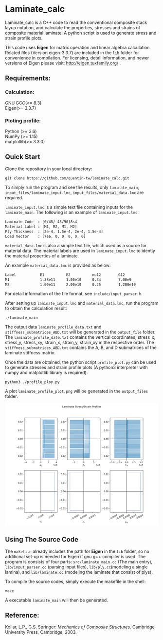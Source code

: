 # Laminate_calc

Laminate_calc is a C++ code to read the conventional composite stack layup 
notation, and calculate the properties, stresses and strains of composite 
material laminate. A python script is used to generate stress and strain profile 
plots.

This code uses **Eigen** for matrix operation and linear algebra calculation. 
Related files (Version eigen-3.3.7) are included in the `lib` folder for convenience in 
compilation. For licensing, detail information, and newer versions  of Eigen please visit:
http://eigen.tuxfamily.org/ .

## Requirements:
### Calculation:
GNU GCC(>= 8.3)</br> Eigen(>= 3.3.7)
### Ploting profile:
Python (>= 3.6)</br>NumPy (>= 1.15)
</br> matplotlib(>= 3.3.0)

## Quick Start

Clone the repository in your local directory:
```
git clone https://github.com/quentin-tw/laminate_calc.git
```

To simply run the program and see the results, only `laminate_main`,
`input_files/laminate_input.lmc`, `input_files/material_data.lmc` are required.

`laminate_input.lmc` is a simple text file containing inputs for the 
`laminate_main`. The following is an example of `laminate_input.lmc`:

```
Laminate Code  : [0/45/-45/90]8s4
Material Label : [M1, M2, M1, M2]
Ply Thickness  : [2e-4, 1.5e-4, 2e-4, 1.5e-4]
Load Vector    : [7e6, 0, 0, 0, 0, 0]
```
`material_data.lmc` is also a simple text file, which used as a source for 
material data. The material labels are used in `laminate_input.lmc` to identiy
the material properties of a laminate.

An example `material_data.lmc` is provided as below:

```
Label           E1          E2          nu12        G12
M1              1.38e11     1.00e10     0.34        7.00e9
M2              1.00e11     2.00e10     0.25        1.200e10
```

For detail information of the file format, see `include/input_parser.h`.

After setting up `laminate_input.lmc` and `material_data.lmc`, run the program
to obtain the calculation result:

```
./laminate_main
```

The output data `laminate_profile_data.txt` and `stiffness_submatrices_ABD.txt`
will be generated in the `output_file` folder. The `laminate_profile_date.txt`
contains the vertical coordinates, stress_x, stress_y, stress_xy, strain_x, 
strain_y, strain_xy in the respective order. The `stiffness_submatrices_ABD.txt`
contains the A, B, and D submatrices of the laminate stiffness matrix.

Once the data are obtained, the python script `profile_plot.py` can be used to 
generate stresses and strain profile plots (A python3 interpreter with numpy 
and matplotlib library is required): 

```
python3 ./profile_ploy.py
```

A plot `laminate_profile_plot.png` will be generated in the `output_files` folder.

![ProfilePlotResult](/output_files/laminate_profile_plot.png)

## Using The Source Code

The `makefile` already includes the path for **Eigen** in the `lib` folder, so
no additional set-up is needed for Eigen if gnu g++ compiler is used. The program is
consists of four parts: `src/laminate_main.cc` (The main entry), `lib/input_parser.cc`
(parsing input files), `lib/ply.cc`(modeling a single lamina), and `lib/laminate.cc` 
(modeling the laminate that consist of plys).

To compile the source codes, simply execute the makefile in the shell:

```
make
```
A executable `laminate_main` will then be generated.

## Reference:

Kollar, L.P., G.S. Springer: *Mechanics of Composite Structures*. 
Cambridge University Press, Cambridge, 2003.